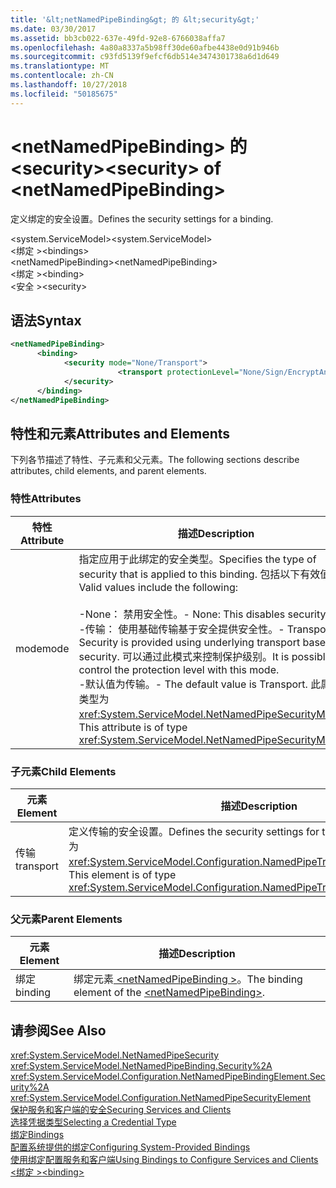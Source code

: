 ```yaml
---
title: '&lt;netNamedPipeBinding&gt; 的 &lt;security&gt;'
ms.date: 03/30/2017
ms.assetid: bb3cb022-637e-49fd-92e8-6766038affa7
ms.openlocfilehash: 4a80a8337a5b98ff30de60afbe4438e0d91b946b
ms.sourcegitcommit: c93fd5139f9efcf6db514e3474301738a6d1d649
ms.translationtype: MT
ms.contentlocale: zh-CN
ms.lasthandoff: 10/27/2018
ms.locfileid: "50185675"
---
```

# <a name="ltsecuritygt-of-ltnetnamedpipebindinggt"></a><span data-ttu-id="8db73-102">&lt;netNamedPipeBinding&gt; 的 &lt;security&gt;</span><span class="sxs-lookup"><span data-stu-id="8db73-102">&lt;security&gt; of &lt;netNamedPipeBinding&gt;</span></span>
<span data-ttu-id="8db73-103">定义绑定的安全设置。</span><span class="sxs-lookup"><span data-stu-id="8db73-103">Defines the security settings for a binding.</span></span>  
  
 <span data-ttu-id="8db73-104">\<system.ServiceModel></span><span class="sxs-lookup"><span data-stu-id="8db73-104">\<system.ServiceModel></span></span>  
<span data-ttu-id="8db73-105">\<绑定 ></span><span class="sxs-lookup"><span data-stu-id="8db73-105">\<bindings></span></span>  
<span data-ttu-id="8db73-106">\<netNamedPipeBinding></span><span class="sxs-lookup"><span data-stu-id="8db73-106">\<netNamedPipeBinding></span></span>  
<span data-ttu-id="8db73-107">\<绑定 ></span><span class="sxs-lookup"><span data-stu-id="8db73-107">\<binding></span></span>  
<span data-ttu-id="8db73-108">\<安全 ></span><span class="sxs-lookup"><span data-stu-id="8db73-108">\<security></span></span>  
  
## <a name="syntax"></a><span data-ttu-id="8db73-109">语法</span><span class="sxs-lookup"><span data-stu-id="8db73-109">Syntax</span></span>  
  
```xml  
<netNamedPipeBinding>  
      <binding>  
            <security mode="None/Transport">  
                        <transport protectionLevel="None/Sign/EncryptAndSign" />  
            </security>  
      </binding>  
</netNamedPipeBinding>  
```  
  
## <a name="attributes-and-elements"></a><span data-ttu-id="8db73-110">特性和元素</span><span class="sxs-lookup"><span data-stu-id="8db73-110">Attributes and Elements</span></span>  
 <span data-ttu-id="8db73-111">下列各节描述了特性、子元素和父元素。</span><span class="sxs-lookup"><span data-stu-id="8db73-111">The following sections describe attributes, child elements, and parent elements.</span></span>  
  
### <a name="attributes"></a><span data-ttu-id="8db73-112">特性</span><span class="sxs-lookup"><span data-stu-id="8db73-112">Attributes</span></span>  
  
|<span data-ttu-id="8db73-113">特性</span><span class="sxs-lookup"><span data-stu-id="8db73-113">Attribute</span></span>|<span data-ttu-id="8db73-114">描述</span><span class="sxs-lookup"><span data-stu-id="8db73-114">Description</span></span>|  
|---------------|-----------------|  
|<span data-ttu-id="8db73-115">mode</span><span class="sxs-lookup"><span data-stu-id="8db73-115">mode</span></span>|<span data-ttu-id="8db73-116">指定应用于此绑定的安全类型。</span><span class="sxs-lookup"><span data-stu-id="8db73-116">Specifies the type of security that is applied to this binding.</span></span> <span data-ttu-id="8db73-117">包括以下有效值：</span><span class="sxs-lookup"><span data-stu-id="8db73-117">Valid values include the following:</span></span><br /><br /> <span data-ttu-id="8db73-118">-None： 禁用安全性。</span><span class="sxs-lookup"><span data-stu-id="8db73-118">-   None: This disables security.</span></span><br /><span data-ttu-id="8db73-119">-传输： 使用基础传输基于安全提供安全性。</span><span class="sxs-lookup"><span data-stu-id="8db73-119">-   Transport: Security is provided using underlying transport based security.</span></span> <span data-ttu-id="8db73-120">可以通过此模式来控制保护级别。</span><span class="sxs-lookup"><span data-stu-id="8db73-120">It is possible to control the protection level with this mode.</span></span><br /><span data-ttu-id="8db73-121">-默认值为传输。</span><span class="sxs-lookup"><span data-stu-id="8db73-121">-   The default value is Transport.</span></span> <span data-ttu-id="8db73-122">此属性的类型为 <xref:System.ServiceModel.NetNamedPipeSecurityMode>。</span><span class="sxs-lookup"><span data-stu-id="8db73-122">This attribute is of type <xref:System.ServiceModel.NetNamedPipeSecurityMode>.</span></span>|  
  
### <a name="child-elements"></a><span data-ttu-id="8db73-123">子元素</span><span class="sxs-lookup"><span data-stu-id="8db73-123">Child Elements</span></span>  
  
|<span data-ttu-id="8db73-124">元素</span><span class="sxs-lookup"><span data-stu-id="8db73-124">Element</span></span>|<span data-ttu-id="8db73-125">描述</span><span class="sxs-lookup"><span data-stu-id="8db73-125">Description</span></span>|  
|-------------|-----------------|  
|<span data-ttu-id="8db73-126">传输</span><span class="sxs-lookup"><span data-stu-id="8db73-126">transport</span></span>|<span data-ttu-id="8db73-127">定义传输的安全设置。</span><span class="sxs-lookup"><span data-stu-id="8db73-127">Defines the security settings for the transport.</span></span> <span data-ttu-id="8db73-128">此元素的类型为 <xref:System.ServiceModel.Configuration.NamedPipeTransportSecurityElement>。</span><span class="sxs-lookup"><span data-stu-id="8db73-128">This element is of type <xref:System.ServiceModel.Configuration.NamedPipeTransportSecurityElement>.</span></span>|  
  
### <a name="parent-elements"></a><span data-ttu-id="8db73-129">父元素</span><span class="sxs-lookup"><span data-stu-id="8db73-129">Parent Elements</span></span>  
  
|<span data-ttu-id="8db73-130">元素</span><span class="sxs-lookup"><span data-stu-id="8db73-130">Element</span></span>|<span data-ttu-id="8db73-131">描述</span><span class="sxs-lookup"><span data-stu-id="8db73-131">Description</span></span>|  
|-------------|-----------------|  
|<span data-ttu-id="8db73-132">绑定</span><span class="sxs-lookup"><span data-stu-id="8db73-132">binding</span></span>|<span data-ttu-id="8db73-133">绑定元素[ \<netNamedPipeBinding >](../../../../../docs/framework/configure-apps/file-schema/wcf/netnamedpipebinding.md)。</span><span class="sxs-lookup"><span data-stu-id="8db73-133">The binding element of the [\<netNamedPipeBinding>](../../../../../docs/framework/configure-apps/file-schema/wcf/netnamedpipebinding.md).</span></span>|  
  
## <a name="see-also"></a><span data-ttu-id="8db73-134">请参阅</span><span class="sxs-lookup"><span data-stu-id="8db73-134">See Also</span></span>  
 <xref:System.ServiceModel.NetNamedPipeSecurity>  
 <xref:System.ServiceModel.NetNamedPipeBinding.Security%2A>  
 <xref:System.ServiceModel.Configuration.NetNamedPipeBindingElement.Security%2A>  
 <xref:System.ServiceModel.Configuration.NetNamedPipeSecurityElement>  
 [<span data-ttu-id="8db73-135">保护服务和客户端的安全</span><span class="sxs-lookup"><span data-stu-id="8db73-135">Securing Services and Clients</span></span>](../../../../../docs/framework/wcf/feature-details/securing-services-and-clients.md)  
 [<span data-ttu-id="8db73-136">选择凭据类型</span><span class="sxs-lookup"><span data-stu-id="8db73-136">Selecting a Credential Type</span></span>](../../../../../docs/framework/wcf/feature-details/selecting-a-credential-type.md)  
 [<span data-ttu-id="8db73-137">绑定</span><span class="sxs-lookup"><span data-stu-id="8db73-137">Bindings</span></span>](../../../../../docs/framework/wcf/bindings.md)  
 [<span data-ttu-id="8db73-138">配置系统提供的绑定</span><span class="sxs-lookup"><span data-stu-id="8db73-138">Configuring System-Provided Bindings</span></span>](../../../../../docs/framework/wcf/feature-details/configuring-system-provided-bindings.md)  
 [<span data-ttu-id="8db73-139">使用绑定配置服务和客户端</span><span class="sxs-lookup"><span data-stu-id="8db73-139">Using Bindings to Configure Services and Clients</span></span>](../../../../../docs/framework/wcf/using-bindings-to-configure-services-and-clients.md)  
 [<span data-ttu-id="8db73-140">\<绑定 ></span><span class="sxs-lookup"><span data-stu-id="8db73-140">\<binding></span></span>](../../../../../docs/framework/misc/binding.md)
